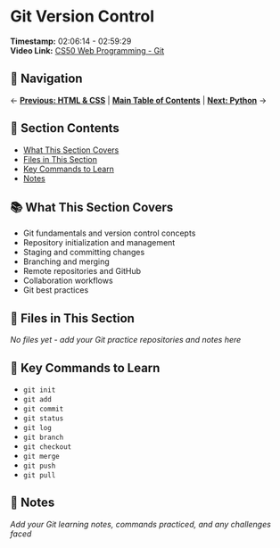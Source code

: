 # Git Version Control

**Timestamp:** 02:06:14 - 02:59:29  
**Video Link:** [CS50 Web Programming - Git](https://www.youtube.com/watch?v=vzGllw18DkA&t=7574s)

## 🧭 Navigation

← **[Previous: HTML & CSS](../01-html-css/README.md)** | **[Main Table of Contents](../00-introduction/README.md)** | **[Next: Python](../03-python/README.md)** →

## 📑 Section Contents

- [What This Section Covers](#-what-this-section-covers)
- [Files in This Section](#-files-in-this-section)
- [Key Commands to Learn](#-key-commands-to-learn)
- [Notes](#-notes)

## 📚 What This Section Covers

- Git fundamentals and version control concepts
- Repository initialization and management
- Staging and committing changes
- Branching and merging
- Remote repositories and GitHub
- Collaboration workflows
- Git best practices

## 📁 Files in This Section

_No files yet - add your Git practice repositories and notes here_

## 🎯 Key Commands to Learn

- `git init`
- `git add`
- `git commit`
- `git status`
- `git log`
- `git branch`
- `git checkout`
- `git merge`
- `git push`
- `git pull`

## 📝 Notes

_Add your Git learning notes, commands practiced, and any challenges faced_
